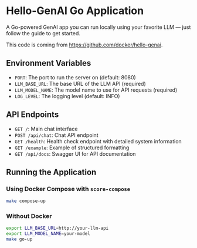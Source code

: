 # Hello-GenAI Go Application

A Go-powered GenAI app you can run locally using your favorite LLM — just follow the guide to get started.

This code is coming from https://github.com/docker/hello-genai.

## Environment Variables

- `PORT`: The port to run the server on (default: 8080)
- `LLM_BASE_URL`: The base URL of the LLM API (required)
- `LLM_MODEL_NAME`: The model name to use for API requests (required)
- `LOG_LEVEL`: The logging level (default: INFO)

## API Endpoints

- `GET /`: Main chat interface
- `POST /api/chat`: Chat API endpoint
- `GET /health`: Health check endpoint with detailed system information
- `GET /example`: Example of structured formatting
- `GET /api/docs`: Swagger UI for API documentation

## Running the Application

### Using Docker Compose with `score-compose`

```bash
make compose-up
```

### Without Docker

```bash
export LLM_BASE_URL=http://your-llm-api
export LLM_MODEL_NAME=your-model
make go-up
```
